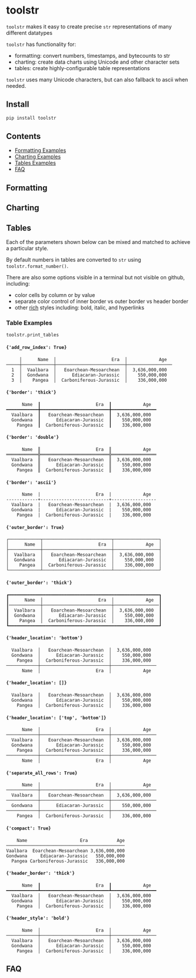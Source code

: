 
# toolstr
`toolstr` makes it easy to create precise `str` representations of many different datatypes

`toolstr` has functionality for:
- formatting: convert numbers, timestamps, and bytecounts to str
- charting: create data charts using Unicode and other character sets
- tables: create highly-configurable table representations

`toolstr` uses many Unicode characters, but can also fallback to ascii when needed.


## Install
```bash
pip install toolstr
```

## Contents
- [Formatting Examples](#formatting)
- [Charting Examples](#charting)
- [Tables Examples](#tables)
- [FAQ](#faq)

## Formatting

## Charting

## Tables

Each of the parameters shown below can be mixed and matched to achieve a particular style.

By default numbers in tables are converted to `str` using `toolstr.format_number()`.

There are also some options visible in a terminal but not visible on github, including:
- color cells by column or by value
- separate color control of inner border vs outer border vs header border
- other [rich](https://github.com/Textualize/rich) styles including: bold, italic, and hyperlinks

### Table Examples

`toolstr.print_tables`

#### `{'add_row_index': True}`

```
     │      Name  │                     Era  │            Age  
─────┼────────────┼──────────────────────────┼─────────────────
  1  │  Vaalbara  │   Eoarchean-Mesoarchean  │  3,636,000,000  
  2  │  Gondwana  │      Ediacaran-Jurassic  │    550,000,000  
  3  │    Pangea  │  Carboniferous-Jurassic  │    336,000,000  
```


#### `{'border': 'thick'}`

```
      Name  ┃                     Era  ┃            Age  
━━━━━━━━━━━━╋━━━━━━━━━━━━━━━━━━━━━━━━━━╋━━━━━━━━━━━━━━━━━
  Vaalbara  ┃   Eoarchean-Mesoarchean  ┃  3,636,000,000  
  Gondwana  ┃      Ediacaran-Jurassic  ┃    550,000,000  
    Pangea  ┃  Carboniferous-Jurassic  ┃    336,000,000  
```


#### `{'border': 'double'}`

```
      Name  ║                     Era  ║            Age  
════════════╬══════════════════════════╬═════════════════
  Vaalbara  ║   Eoarchean-Mesoarchean  ║  3,636,000,000  
  Gondwana  ║      Ediacaran-Jurassic  ║    550,000,000  
    Pangea  ║  Carboniferous-Jurassic  ║    336,000,000  
```


#### `{'border': 'ascii'}`

```
      Name  |                     Era  |            Age  
------------+--------------------------+-----------------
  Vaalbara  |   Eoarchean-Mesoarchean  |  3,636,000,000  
  Gondwana  |      Ediacaran-Jurassic  |    550,000,000  
    Pangea  |  Carboniferous-Jurassic  |    336,000,000  
```


#### `{'outer_border': True}`

```
┌────────────┬──────────────────────────┬─────────────────┐
│      Name  │                     Era  │            Age  │
├────────────┼──────────────────────────┼─────────────────┤
│  Vaalbara  │   Eoarchean-Mesoarchean  │  3,636,000,000  │
│  Gondwana  │      Ediacaran-Jurassic  │    550,000,000  │
│    Pangea  │  Carboniferous-Jurassic  │    336,000,000  │
└────────────┴──────────────────────────┴─────────────────┘
```


#### `{'outer_border': 'thick'}`

```
┏━━━━━━━━━━━━━━━━━━━━━━━━━━━━━━━━━━━━━━━━━━━━━━━━━━━━━━━━━┓
┃      Name  │                     Era  │            Age  ┃
┃────────────┼──────────────────────────┼─────────────────┃
┃  Vaalbara  │   Eoarchean-Mesoarchean  │  3,636,000,000  ┃
┃  Gondwana  │      Ediacaran-Jurassic  │    550,000,000  ┃
┃    Pangea  │  Carboniferous-Jurassic  │    336,000,000  ┃
┗━━━━━━━━━━━━━━━━━━━━━━━━━━━━━━━━━━━━━━━━━━━━━━━━━━━━━━━━━┛
```


#### `{'header_location': 'bottom'}`

```
  Vaalbara  │   Eoarchean-Mesoarchean  │  3,636,000,000  
  Gondwana  │      Ediacaran-Jurassic  │    550,000,000  
    Pangea  │  Carboniferous-Jurassic  │    336,000,000  
────────────┼──────────────────────────┼─────────────────
      Name  │                     Era  │            Age  
```


#### `{'header_location': []}`

```
  Vaalbara  │   Eoarchean-Mesoarchean  │  3,636,000,000  
  Gondwana  │      Ediacaran-Jurassic  │    550,000,000  
    Pangea  │  Carboniferous-Jurassic  │    336,000,000  
```


#### `{'header_location': ['top', 'bottom']}`

```
      Name  │                     Era  │            Age  
────────────┼──────────────────────────┼─────────────────
  Vaalbara  │   Eoarchean-Mesoarchean  │  3,636,000,000  
  Gondwana  │      Ediacaran-Jurassic  │    550,000,000  
    Pangea  │  Carboniferous-Jurassic  │    336,000,000  
────────────┼──────────────────────────┼─────────────────
      Name  │                     Era  │            Age  
```


#### `{'separate_all_rows': True}`

```
      Name  │                     Era  │            Age  
────────────┼──────────────────────────┼─────────────────
  Vaalbara  │   Eoarchean-Mesoarchean  │  3,636,000,000  
────────────┼──────────────────────────┼─────────────────
  Gondwana  │      Ediacaran-Jurassic  │    550,000,000  
────────────┼──────────────────────────┼─────────────────
    Pangea  │  Carboniferous-Jurassic  │    336,000,000  
```


#### `{'compact': True}`

```
    Name                    Era           Age
─────────────────────────────────────────────
Vaalbara  Eoarchean-Mesoarchean 3,636,000,000
Gondwana     Ediacaran-Jurassic   550,000,000
  Pangea Carboniferous-Jurassic   336,000,000
```


#### `{'header_border': 'thick'}`

```
      Name  ┃                     Era  ┃            Age  
━━━━━━━━━━━━┻━━━━━━━━━━━━━━━━━━━━━━━━━━┻━━━━━━━━━━━━━━━━━
  Vaalbara  │   Eoarchean-Mesoarchean  │  3,636,000,000  
  Gondwana  │      Ediacaran-Jurassic  │    550,000,000  
    Pangea  │  Carboniferous-Jurassic  │    336,000,000  
```


#### `{'header_style': 'bold'}`

```
      Name  │                     Era  │            Age  
────────────┼──────────────────────────┼─────────────────
  Vaalbara  │   Eoarchean-Mesoarchean  │  3,636,000,000  
  Gondwana  │      Ediacaran-Jurassic  │    550,000,000  
    Pangea  │  Carboniferous-Jurassic  │    336,000,000  
```

## FAQ

